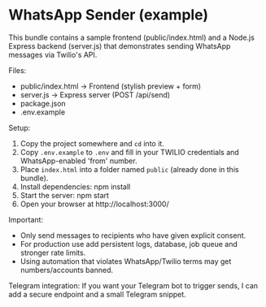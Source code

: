 WhatsApp Sender (example)
=========================
This bundle contains a sample frontend (public/index.html) and a Node.js Express backend (server.js)
that demonstrates sending WhatsApp messages via Twilio's API.

Files:
- public/index.html      -> Frontend (stylish preview + form)
- server.js              -> Express server (POST /api/send)
- package.json
- .env.example

Setup:
1. Copy the project somewhere and `cd` into it.
2. Copy `.env.example` to `.env` and fill in your TWILIO credentials and WhatsApp-enabled 'from' number.
3. Place `index.html` into a folder named `public` (already done in this bundle).
4. Install dependencies:
   npm install
5. Start the server:
   npm start
6. Open your browser at http://localhost:3000/

Important:
- Only send messages to recipients who have given explicit consent.
- For production use add persistent logs, database, job queue and stronger rate limits.
- Using automation that violates WhatsApp/Twilio terms may get numbers/accounts banned.

Telegram integration:
If you want your Telegram bot to trigger sends, I can add a secure endpoint and a small Telegram snippet.
